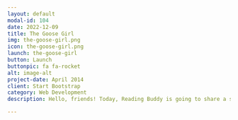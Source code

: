 ```yaml
---
layout: default
modal-id: 104
date: 2022-12-09
title: The Goose Girl
img: the-goose-girl.png
icon: the-goose-girl.png
launch: the-goose-girl
button: Launch
buttonpic: fa fa-rocket
alt: image-alt
project-date: April 2014
client: Start Bootstrap
category: Web Development
description: Hello, friends! Today, Reading Buddy is going to share a story about a beautiful princess who is going to get married to a prince. However, her waiting-woman pretends she is the princess instead. Will the prince find out who the real princess is?  

---
```


